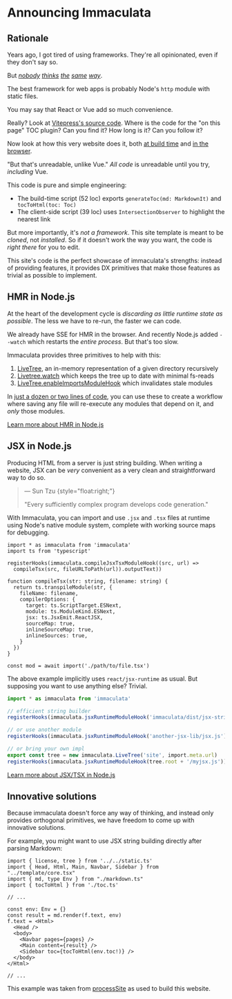 # Announcing Immaculata

## Rationale

Years ago, I got tired of using frameworks.
They're all opinionated, even if they don't say so.

But
[*nobody*](https://github.com/prettier/prettier/issues/5948)
[*thinks*](https://www.reddit.com/r/Zig/comments/ooknzg/lament_for_the_unused_parameter/)
[*the*](https://world.hey.com/dhh/turbo-8-is-dropping-typescript-70165c01)
[*same*](https://www.reddit.com/r/linux/comments/1ikt1fq/can_anyone_eli5_the_general_rust_in_linux_kernel/)
[*way*](https://go.dev/blog/loopvar-preview).

The best framework for web apps is probably
Node's `http` module with static files.

You may say that React or Vue add so much convenience.

Really? Look at [Vitepress's source code](https://github.com/vuejs/vitepress/tree/main/src).
Where is the code for the "on this page" TOC plugin? Can you find it?
How long is it? Can you follow it?

Now look at how this very website does it,
both [at build time](https://github.com/thesoftwarephilosopher/immaculata.dev/blob/main/site/build/toc.ts)
and [in the browser](https://github.com/thesoftwarephilosopher/immaculata.dev/blob/main/site/public/script/toc.ts).

"But that's unreadable, unlike Vue." *All code* is unreadable until you try, *including* Vue.

This code is pure and simple engineering:

* The build-time script (52 loc) exports `generateToc(md: MarkdownIt)` and ` tocToHtml(toc: Toc)`
* The client-side script (39 loc) uses `IntersectionObserver` to highlight the nearest link

But more importantly, it's *not a framework*.
This site template is meant to be *cloned*, not *installed*.
So if it doesn't work the way you want, the code is *right there* for you to edit.

This site's code is the perfect showcase of immaculata's strengths:
instead of providing features, it provides DX primitives
that make those features as trivial as possible to implement.

## HMR in Node.js

At the heart of the development cycle is
*discarding as little runtime state as possible*.
The less we have to re-run, the faster we can code.

We already have SSE for HMR in the browser.
And recently Node.js added `--watch` which
restarts the *entire process*. But that's too slow.

Immaculata provides three primitives to help with this:

1. [LiveTree](../api/live-tree.md#livetree), an in-memory representation of a given directory recursively
2. [Livetree.watch](../api/live-tree.md#livetreewatch) which keeps the tree up to date with minimal fs-reads
3. [LiveTree.enableImportsModuleHook](../api/live-tree.md#livetreeenableimportsmodulehook) which invalidates stale modules

In [just a dozen or two lines of code](http://localhost:8585/guides/simple-build-tool.html),
you can use these to create a workflow where saving any file
will re-execute any modules that depend on it, and *only* those modules.

[Learn more about HMR in Node.js](../guides/enabling-hmr.md#enabling-hmr-in-nodejs)

## JSX in Node.js

Producing HTML from a server is just string building.
When writing a website, JSX can be *very* convenient
as a very clean and straightforward way to do so.

>  &mdash; Sun Tzu {style="float:right;"}
> 
> "Every sufficiently complex program develops code generation."

With Immaculata, you can import and use `.jsx` and `.tsx`
files at runtime using Node's native module system,
complete with working source maps for debugging.

```tsx
import * as immaculata from 'immaculata'
import ts from 'typescript'

registerHooks(immaculata.compileJsxTsxModuleHook((src, url) =>
  compileTsx(src, fileURLToPath(url)).outputText))

function compileTsx(str: string, filename: string) {
  return ts.transpileModule(str, {
    fileName: filename,
    compilerOptions: {
      target: ts.ScriptTarget.ESNext,
      module: ts.ModuleKind.ESNext,
      jsx: ts.JsxEmit.ReactJSX,
      sourceMap: true,
      inlineSourceMap: true,
      inlineSources: true,
    }
  })
}

const mod = await import('./path/to/file.tsx')
```

The above example implicitly uses `react/jsx-runtime` as usual.
But supposing you want to use anything else? Trivial.

```ts
import * as immaculata from 'immaculata'

// efficient string builder
registerHooks(immaculata.jsxRuntimeModuleHook('immaculata/dist/jsx-strings.js'))

// or use another module
registerHooks(immaculata.jsxRuntimeModuleHook('another-jsx-lib/jsx.js'))

// or bring your own impl
export const tree = new immaculata.LiveTree('site', import.meta.url)
registerHooks(immaculata.jsxRuntimeModuleHook(tree.root + '/myjsx.js'))
```

[Learn more about JSX/TSX in Node.js](../guides/enabling-jsx.md#enabling-jsx-in-nodejs)

## Innovative solutions

Because immaculata doesn't force any way of thinking,
and instead only provides orthogonal primitives,
we have freedom to come up with innovative solutions.

For example, you might want to use JSX string building
directly after parsing Markdown:

```tsx
import { license, tree } from '../../static.ts'
import { Head, Html, Main, Navbar, Sidebar } from "../template/core.tsx"
import { md, type Env } from "./markdown.ts"
import { tocToHtml } from './toc.ts'

// ...

const env: Env = {}
const result = md.render(f.text, env)
f.text = <Html>
  <Head />
  <body>
    <Navbar pages={pages} />
    <Main content={result} />
    <Sidebar toc={tocToHtml(env.toc!)} />
  </body>
</Html>

// ...
```

This example was taken from
[processSite](https://github.com/thesoftwarephilosopher/immaculata.dev/blob/main/site/build/process.tsx)
as used to build this website.

